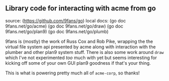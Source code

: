 Library code for interacting with acme from go
----------------------------------------------
source:     (https://github.com/9fans/go)
local docs: (go doc 9fans.net/go/acme)
            (go doc 9fans.net/go/draw)
            (go doc 9fans.net/go/plan9)
            (go doc 9fans.net/go/plumb)

9fans is (mostly) the work of Russ Cox and Rob Pike, wrapping the the virtual
file system api presented by acme along with interaction with the plumber and
other plan9 system stuff. There is also some work around `draw` which I've not
experimented _too_ much with yet but seems interesting for kicking off some
of your own GUI plan9 goodness if that's your thing.

This is what is powering pretty much all of `acme-corp`, so thanks!